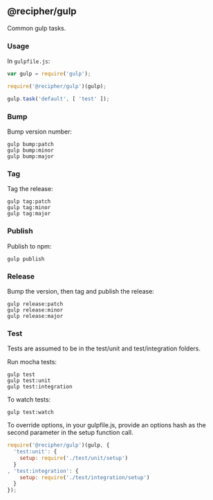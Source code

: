 ## @recipher/gulp

Common gulp tasks.

### Usage

In `gulpfile.js`:

```javascript
var gulp = require('gulp');

require('@recipher/gulp')(gulp);

gulp.task('default', [ 'test' ]);
```

### Bump

Bump version number:

```
gulp bump:patch
gulp bump:minor
gulp bump:major
```

### Tag

Tag the release:

```
gulp tag:patch
gulp tag:minor
gulp tag:major
```

### Publish

Publish to npm:

```
gulp publish
```

### Release

Bump the version, then tag and publish the release:

```
gulp release:patch
gulp release:minor
gulp release:major
```

### Test

Tests are assumed to be in the test/unit and test/integration folders.

Run mocha tests:

```
gulp test
gulp test:unit
gulp test:integration
```

To watch tests:

```
gulp test:watch
```

To override options, in your gulpfile.js, provide an options hash as the second parameter in the setup function call.

```javascript
require('@recipher/gulp')(gulp, {
  'test:unit': {
  	setup: require('./test/unit/setup')
  }
, 'test:integration': {
  	setup: require('./test/integration/setup')
  }
});
```

